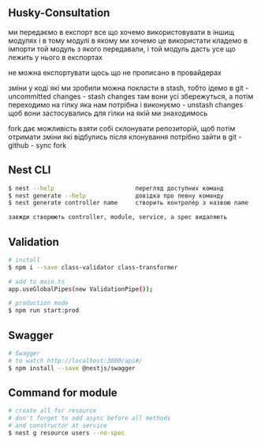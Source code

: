 ## Husky-Consultation

ми передаємо в експорт все що хочемо використовувати в іншищ модулях і в тому модулі в якому ми хочемо це 
використати кладемо в імпорти той модуль з якого передавали, і той модуль дасть усе що лежить у нього в експортах

не можна експортувати щось що не прописано в провайдерах

зміни у коді які ми зробили можна покласти в stash, тобто ідемо в git - uncommitted changes - stash changes там вони 
усі збережуться, а потім переходимо на гілку яка нам потрібна і виконуємо - unstash changes щоб вони застосувались 
для гілки на якій ми знаходимось

fork дає можливість взяти собі склонувати репозиторій, щоб потім отримати зміни які відбулись після клонування 
потрібно зайти в git - github - sync fork

## Nest CLI
```bash
$ nest --help                       перегляд доступних команд
$ nest generate --help              довідка про певну команду
$ nest generate controller name     створить контролер з назвою name 

завжди створюють controller, module, service, а spec видаляють
```
## Validation

```bash
# install
$ npm i --save class-validator class-transformer

# add to main.ts
app.useGlobalPipes(new ValidationPipe());

# production mode
$ npm run start:prod
```

## Swagger

```bash
# Swagger
# to watch http://localhost:3000/api#/
$ npm install --save @nestjs/swagger
```
## Command for module

```bash
# create all for resource
# don't forget to add async before all methods
# and constructor at service
$ nest g resource users --no-spec
```